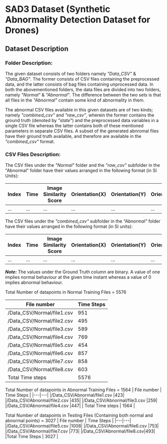 # SAD3 Dataset (Synthetic Abnormality Detection Dataset for Drones)

## Dataset Description

### Folder Description:

The given dataset consists of two folders namely _"Data_CSV"_ & _"Data_BAG"_. The former consists of CSV files containing the preprocessed data, and the latter consists of bag files containing unprocessed data. In both the abovementioned folders, the data files are divided into two folders, namely _"Normal"_ & _"Abnormal"_. The difference between the two sets is that all files in the _"Abnormal"_ contain some kind of abnormality in them. 

The abnormal CSV files available in this given datasets are of two kinds; namely _"combined_csv"_ and _"raw_csv"_, wherein the former contains the ground truth (denoted by _"state"_) and the preprocessed data variables in a single CSV file whereas the latter contains both of these mentioned parameters in separate CSV files. A subset of the generated abnromal files have their ground truth available, and therefore are available in the _"combined_csv"_ format.



### CSV Files Description:

The CSV files under the _"Normal"_ folder and the _"raw_csv"_ subfolder in the "Abnormal" folder have their values arranged in the following format (in SI Units):


| Index | Time | Image Similarity Score | Orientation(X) | Orientation(Y) | Orientation(Z) | Orientation(W) | Angular Velocity(X) | Angular Velocity(Y) | Angular Velocity(Z) | Linear Acceleration(X) | Linear Acceleration(Y) | Linear Acceleration(Z) | 
| --- | --- | --- | --- | --- | --- | --- | --- | --- | --- | --- | --- | --- | 
| ... | ... | ... | ... | ... | ... | ... | ... | ... | ... | ... | ... | ... |

The CSV files under the _"combined_csv"_ subfolder in the _"Abnormal"_ folder have their values arranged in the following format (in SI units):


| Index | Time | Image Similarity Score | Orientation(X) | Orientation(Y) | Orientation(Z) | Orientation(W) | Angular Velocity(X) | Angular Velocity(Y) | Angular Velocity(Z) | Linear Acceleration(X) | Linear Acceleration(Y) | Linear Acceleration(Z) | Ground Truth | 
| --- | --- | --- | --- | --- | --- | --- | --- | --- | --- | --- | --- | --- | --- |
| ... | ... | ... | ... | ... | ... | ... | ... | ... | ... | ... | ... | ... | ... |



**_Note:_** The values under the Ground Truth column are binary. A value of one implies normal behaviour at the given time instant whereas a value of 0 implies abnormal behaviour.



Total Number of datapoints in Normal Training Files = 5576

| File number | Time Steps |
|---|---|
|/Data_CSV/Normal/file1.csv  |951|
|/Data_CSV/Normal/file2.csv  |495|
|/Data_CSV/Normal/file3.csv |589|
|/Data_CSV/Normal/file4.csv |769|
|/Data_CSV/Normal/file5.csv |454|
|/Data_CSV/Normal/file6.csv  |857|
|/Data_CSV/Normal/file7.csv  |858|
|/Data_CSV/Normal/file8.csv  |603|
|Total Time steps | 5576|

Total Number of datapoints in Abnormal Training Files = 1564
| File number | Time Steps |
|---|---|
|/Data_CSV/Abnormal/file1.csv   |423|
|/Data_CSV/Abnormal/file2.csv |435|
|/Data_CSV/Abnormal/file3.csv |259|
|/Data_CSV/Abnormal/file4.csv  |447|
| Total Time steps | 1564 |

Total Number of datapoints in Testing Files (Containing both normal and abnormal points) = 3027
| File number | Time Steps |
|---|---|
|/Data_CSV/Abnormal/file5.csv |1008|
|/Data_CSV/Abnormal/file6.csv  |753|
|/Data_CSV/Abnormal/file7.csv  |773|
|/Data_CSV/Abnormal/file8.csv|493| 
|Total Time Steps | 3027 |




